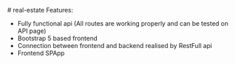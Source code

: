 #   r e a l - e s t a t e  
 
Features:
- Fully functional api (All routes are working properly and can be tested on API page)
- Bootstrap 5 based frontend
- Connection between frontend and backend realised by RestFull api
- Frontend SPApp 
